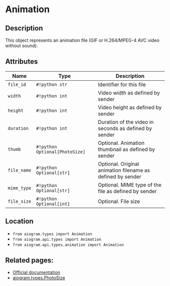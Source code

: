 # Animation

## Description

This object represents an animation file (GIF or H.264/MPEG-4 AVC video without sound).


## Attributes

| Name | Type | Description |
| - | - | - |
| `file_id` | `#!python str` | Identifier for this file |
| `width` | `#!python int` | Video width as defined by sender |
| `height` | `#!python int` | Video height as defined by sender |
| `duration` | `#!python int` | Duration of the video in seconds as defined by sender |
| `thumb` | `#!python Optional[PhotoSize]` | Optional. Animation thumbnail as defined by sender |
| `file_name` | `#!python Optional[str]` | Optional. Original animation filename as defined by sender |
| `mime_type` | `#!python Optional[str]` | Optional. MIME type of the file as defined by sender |
| `file_size` | `#!python Optional[int]` | Optional. File size |



## Location

- `from aiogram.types import Animation`
- `from aiogram.api.types import Animation`
- `from aiogram.api.types.animation import Animation`

## Related pages:

- [Official documentation](https://core.telegram.org/bots/api#animation)
- [aiogram.types.PhotoSize](../types/photo_size.md)
